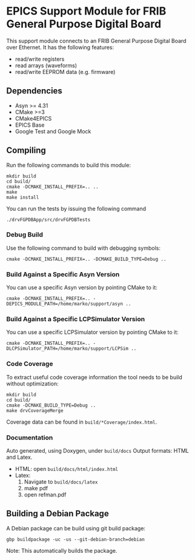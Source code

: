 EPICS Support Module for FRIB General Purpose Digital Board
===========================================================
This support module connects to an FRIB General Purpose Digital Board over Ethernet. It has the following features:
* read/write registers
* read arrays (waveforms)
* read/write EEPROM data (e.g. firmware)

Dependencies
------------
* Asyn >= 4.31
* CMake >=3
* CMake4EPICS
* EPICS Base
* Google Test and Google Mock

Compiling
---------
Run the following commands to build this module:
```
mkdir build
cd build/
cmake -DCMAKE_INSTALL_PREFIX=.. ..
make
make install
```
You can run the tests by issuing the following command
```
./drvFGPDBApp/src/drvFGPDBTests
```

### Debug Build
Use the following command to build with debugging symbols:
```
cmake -DCMAKE_INSTALL_PREFIX=.. -DCMAKE_BUILD_TYPE=Debug ..
```

### Build Against a Specific Asyn Version
You can use a specific Asyn version by pointing CMake to it:
```
cmake -DCMAKE_INSTALL_PREFIX=.. -DEPICS_MODULE_PATH=/home/marko/support/asyn ..
```

### Build Against a Specific LCPSimulator Version
You can use a specific LCPSimulator version by pointing CMake to it:
```
cmake -DCMAKE_INSTALL_PREFIX=.. -DLCPSimulator_PATH=/home/marko/support/LCPSim ..
```

### Code Coverage
To extract useful code coverage information the tool needs to be build without optimization:
```
mkdir build
cd build/
cmake -DCMAKE_BUILD_TYPE=Debug ..
make drvCoverageMerge
```
Coverage data can be found in `build/*Coverage/index.html`.

### Documentation
Auto generated, using Doxygen, under `build/docs`
Output formats: HTML and Latex.
  - HTML: open `build/docs/html/index.html`
  - Latex:
      1) Navigate to `build/docs/latex`
      2) make pdf
      3) open refman.pdf

Building a Debian Package
-------------------------
A Debian package can be build using git build package:
```
gbp buildpackage -uc -us --git-debian-branch=debian
```
Note: This automatically builds the package.